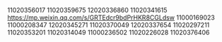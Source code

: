 11020356017
11020359675
12020336860
11020341615
https://mp.weixin.qq.com/s/GRTEdcr9bdPrHKR8CGLdsw
11000169023
11000208347
12020345271
11020370049
12020337654
11020297211
11020353201
11020314049
11000236502
11020226028
11020376406